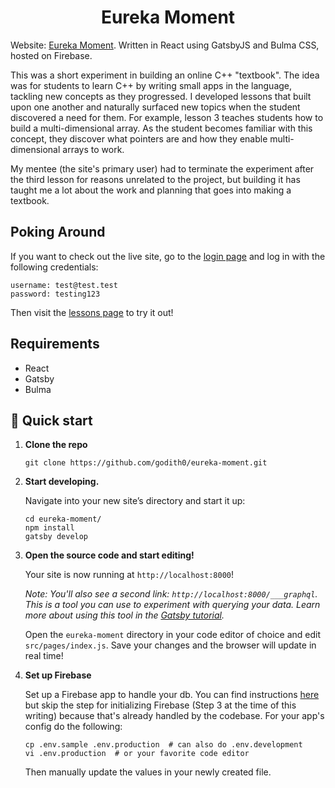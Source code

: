 <h1 align="center">
  Eureka Moment
</h1>

Website: [Eureka Moment](https://eureka-moment.web.app/). Written in React using GatsbyJS and Bulma CSS, hosted on Firebase.

This was a short experiment in building an online C++ "textbook". The idea was for students to learn C++ by writing small apps in the language, tackling new concepts as they progressed. I developed lessons that built upon one another and naturally surfaced new topics when the student discovered a need for them. For example, lesson 3 teaches students how to build a multi-dimensional array. As the student becomes familiar with this concept, they discover what pointers are and how they enable multi-dimensional arrays to work. 

My mentee (the site's primary user) had to terminate the experiment after the third lesson for reasons unrelated to the project, but building it has taught me a lot about the work and planning that goes into making a textbook.

## Poking Around

If you want to check out the live site, go to the [login page](https://eureka-moment.web.app/account) and log in with the following credentials:
```
username: test@test.test
password: testing123
```

Then visit the [lessons page](https://eureka-moment.web.app/lessons) to try it out!

## Requirements

- React
- Gatsby
- Bulma

## 🚀 Quick start

1.  **Clone the repo**

    ```shell
    git clone https://github.com/godith0/eureka-moment.git
    ```

1.  **Start developing.**

    Navigate into your new site’s directory and start it up:

    ```shell
    cd eureka-moment/
    npm install
    gatsby develop
    ```
    
1.  **Open the source code and start editing!**

    Your site is now running at `http://localhost:8000`!

    _Note: You'll also see a second link: _`http://localhost:8000/___graphql`_. This is a tool you can use to experiment with querying your data. Learn more about using this tool in the [Gatsby tutorial](https://www.gatsbyjs.org/tutorial/part-five/#introducing-graphiql)._

    Open the `eureka-moment` directory in your code editor of choice and edit `src/pages/index.js`. Save your changes and the browser will update in real time!
    
1.  **Set up Firebase**
    
    Set up a Firebase app to handle your db. You can find instructions [here](https://firebase.google.com/docs/web/setup) but skip the step for initializing Firebase (Step 3 at the time of this writing) because that's already handled by the codebase. For your app's config do the following: 
    
    ```shell
    cp .env.sample .env.production  # can also do .env.development
    vi .env.production  # or your favorite code editor
    ```
    
    Then manually update the values in your newly created file. 
